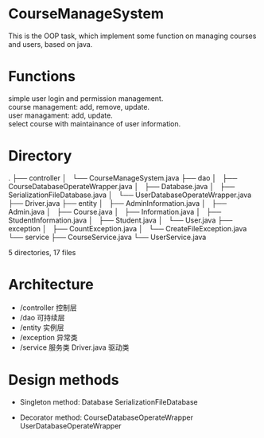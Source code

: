 # CourseManageSystem
This is the OOP task, which implement some function on managing courses and users, based on java.  

# Functions
simple user login and permission management.  
course management: add, remove, update.  
user managament: add, update.  
select course with maintainance of user information.  

# Directory
.
├── controller
│   └── CourseManageSystem.java
├── dao
│   ├── CourseDatabaseOperateWrapper.java
│   ├── Database.java
│   ├── SerializationFileDatabase.java
│   └── UserDatabaseOperateWrapper.java
├── Driver.java
├── entity
│   ├── AdminInformation.java
│   ├── Admin.java
│   ├── Course.java
│   ├── Information.java
│   ├── StudentInformation.java
│   ├── Student.java
│   └── User.java
├── exception
│   ├── CountException.java
│   └── CreateFileException.java
└── service
    ├── CourseService.java
    └── UserService.java

5 directories, 17 files

# Architecture
- /controller 控制层
- /dao 可持续层
- /entity 实例层
- /exception 异常类
- /service 服务类
Driver.java 驱动类

# Design methods
- Singleton method:
Database
SerializationFileDatabase

- Decorator method:
CourseDatabaseOperateWrapper
UserDatabaseOperateWrapper
